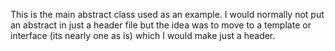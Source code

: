 This is the main abstract class used as an example. I would normally not put an abstract in just a header file but the idea was to move to a template or interface (its nearly one as is) which I would make just a header.
